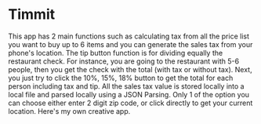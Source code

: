 Timmit
======
This app has 2 main functions such as calculating tax from all the price list you want to buy up to 6 items and 
you can generate the sales tax from your phone's location. 
The tip button function is for dividing equally the restaurant check. For instance, 
you are going to the restaurant with 5-6 people, 
then you get the check with the total (with tax or without tax). 
Next, you just try to click the 10%, 15%, 18% button to get the total for each person including tax and tip. 
All the sales tax value is stored locally into a local file and parsed locally using a JSON Parsing. 
Only 1 of the option you can choose either enter 2 digit zip code, or click directly to get your current location. 
Here's my own creative app.
